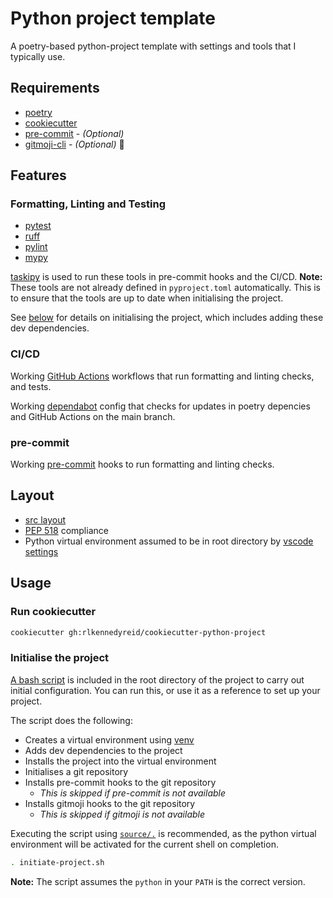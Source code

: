 # Python project template
A poetry-based python-project template with settings and tools that I typically use.

## Requirements
- [poetry](https://python-poetry.org/docs/)
- [cookiecutter](https://github.com/cookiecutter/cookiecutter)
- [pre-commit](https://github.com/pre-commit/pre-commit) - *(Optional)*
- [gitmoji-cli](https://github.com/carloscuesta/gitmoji-cli) - *(Optional)* 🎉

## Features
### Formatting, Linting and Testing
- [pytest](https://github.com/pytest-dev/pytest)
- [ruff](https://docs.astral.sh/ruff/)
- [pylint](https://github.com/PyCQA/pylint)
- [mypy](https://github.com/python/mypy)

[taskipy](https://pypi.org/project/taskipy/) is used to run these tools in pre-commit hooks and the CI/CD.
**Note:** These tools are not already defined in `pyproject.toml` automatically.
This is to ensure that the tools are up to date when initialising the project.

See [below](#initialise-the-project) for details on initialising the project, which includes adding these dev dependencies.


### CI/CD
Working [GitHub Actions](https://docs.github.com/en/actions) workflows that run formatting and linting checks, and tests.

Working [dependabot](https://docs.github.com/en/code-security/supply-chain-security/keeping-your-dependencies-updated-automatically/configuration-options-for-dependency-updates#about-the-dependabotyml-file) config that checks for updates in poetry depencies and GitHub Actions on the main branch.

### pre-commit
Working [pre-commit](https://pre-commit.com/) hooks to run formatting and linting checks.

## Layout
- [src layout](https://blog.ionelmc.ro/2014/05/25/python-packaging/)
- [PEP 518](https://www.python.org/dev/peps/pep-0518) compliance
- Python virtual environment assumed to be in root directory by [vscode settings]({{cookiecutter.package_name}}/.vscode/settings.json)

## Usage

### Run cookiecutter
```bash
cookiecutter gh:rlkennedyreid/cookiecutter-python-project
```

### Initialise the project
[A bash script]({{cookiecutter.package_name}}/initiate-project.sh) is included in the root directory of the project to carry out initial configuration. You can run this, or use it as a reference to set up your project.

The script does the following:
- Creates a virtual environment using [venv](https://docs.python.org/3/library/venv.html)
- Adds dev dependencies to the project
- Installs the project into the virtual environment
- Initialises a git repository
- Installs pre-commit hooks to the git repository
    - *This is skipped if pre-commit is not available*
- Installs gitmoji hooks to the git repository
    - *This is skipped if gitmoji is not available*


Executing the script using [`source/.`](https://www.gnu.org/software/bash/manual/bash.html#index-source) is recommended, as the python virtual environment will be activated for the current shell on completion.

```bash
. initiate-project.sh
```

**Note:** The script assumes the `python` in your `PATH` is the correct version.
